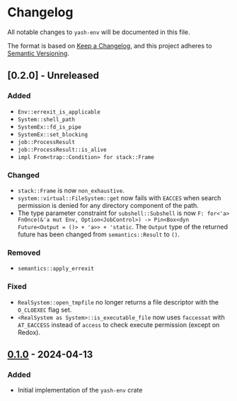 # Changelog

All notable changes to `yash-env` will be documented in this file.

The format is based on [Keep a Changelog](https://keepachangelog.com/en/1.1.0/),
and this project adheres to [Semantic Versioning](https://semver.org/spec/v2.0.0.html).

## [0.2.0] - Unreleased

### Added

- `Env::errexit_is_applicable`
- `System::shell_path`
- `SystemEx::fd_is_pipe`
- `SystemEx::set_blocking`
- `job::ProcessResult`
- `job::ProcessResult::is_alive`
- `impl From<trap::Condition> for stack::Frame`

### Changed

- `stack::Frame` is now `non_exhaustive`.
- `system::virtual::FileSystem::get` now fails with `EACCES` when search
  permission is denied for any directory component of the path.
- The type parameter constraint for `subshell::Subshell` is now
  `F: for<'a> FnOnce(&'a mut Env, Option<JobControl>) -> Pin<Box<dyn Future<Output = ()> + 'a>> + 'static`.
  The `Output` type of the returned future has been changed from
  `semantics::Result` to `()`.

### Removed

- `semantics::apply_errexit`

### Fixed

- `RealSystem::open_tmpfile` no longer returns a file descriptor with the
  `O_CLOEXEC` flag set.
- `<RealSystem as System>::is_executable_file` now uses `faccessat` with
  `AT_EACCESS` instead of `access` to check execute permission (except on
  Redox).

## [0.1.0] - 2024-04-13

### Added

- Initial implementation of the `yash-env` crate

[0.1.0]: https://github.com/magicant/yash-rs/releases/tag/yash-env-0.1.0
